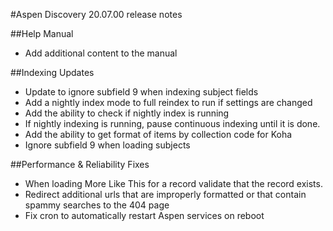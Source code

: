 #Aspen Discovery 20.07.00 release notes

##Help Manual 
- Add additional content to the manual 

##Indexing Updates
- Update to ignore subfield 9 when indexing subject fields
- Add a nightly index mode to full reindex to run if settings are changed
- Add the ability to check if nightly index is running
- If nightly indexing is running, pause continuous indexing until it is done. 
- Add the ability to get format of items by collection code for Koha
- Ignore subfield 9 when loading subjects

##Performance & Reliability Fixes
- When loading More Like This for a record validate that the record exists.
- Redirect additional urls that are improperly formatted or that contain spammy searches to the 404 page
- Fix cron to automatically restart Aspen services on reboot